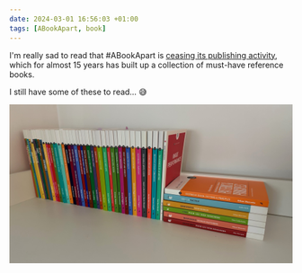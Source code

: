 ```yaml
---
date: 2024-03-01 16:56:03 +01:00
tags: [ABookApart, book]
---
```


I'm really sad to read that #ABookApart is [ceasing its publishing activity](https://abookapart.com/blogs/press/a-new-chapter-for-a-book-apart), which for almost 15 years has built up a collection of must-have reference books.

I still have some of these to read… 😅

![My huge collection of books from A Book Apart](my-huge-collection-of-books-from-a-book-apart.jpg)
